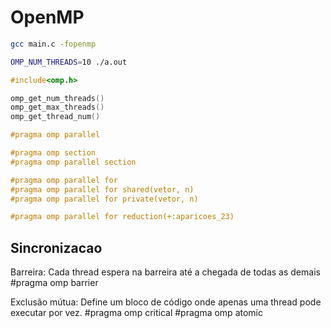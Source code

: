 # OpenMP

```bash
gcc main.c -fopenmp

OMP_NUM_THREADS=10 ./a.out
```

```c
#include<omp.h>

omp_get_num_threads()
omp_get_max_threads()
omp_get_thread_num()

#pragma omp parallel

#pragma omp section
#pragma omp parallel section

#pragma omp parallel for
#pragma omp parallel for shared(vetor, n)
#pragma omp parallel for private(vetor, n)

#pragma omp parallel for reduction(+:aparicoes_23)
```

## Sincronizacao

Barreira: Cada thread espera na barreira até a chegada de todas as demais
#pragma omp barrier

Exclusão mútua: Define um bloco de código onde apenas uma thread pode executar por vez.
#pragma omp critical
#pragma omp atomic

